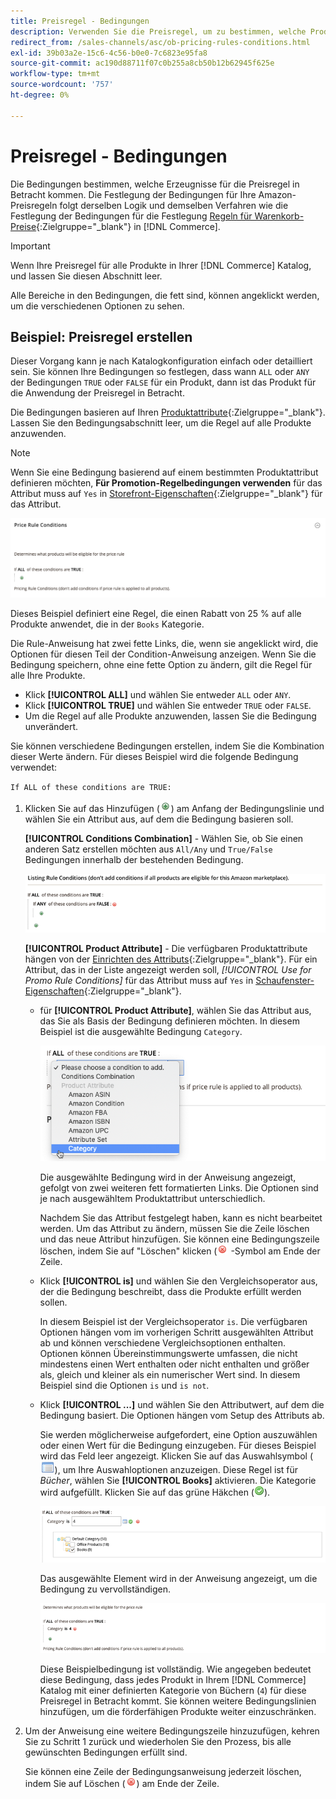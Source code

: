 ```yaml
---
title: Preisregel - Bedingungen
description: Verwenden Sie die Preisregel, um zu bestimmen, welche Produkte für die Preisregel in der Liste infrage kommen.
redirect_from: /sales-channels/asc/ob-pricing-rules-conditions.html
exl-id: 39b03a2e-15c6-4c56-b0e0-7c6823e95fa8
source-git-commit: ac190d88711f07c0b255a8cb50b12b62945f625e
workflow-type: tm+mt
source-wordcount: '757'
ht-degree: 0%

---
```


# Preisregel - Bedingungen

Die Bedingungen bestimmen, welche Erzeugnisse für die Preisregel in Betracht kommen. Die Festlegung der Bedingungen für Ihre Amazon-Preisregeln folgt derselben Logik und demselben Verfahren wie die Festlegung der Bedingungen für die Festlegung [Regeln für Warenkorb-Preise](https://docs.magento.com/user-guide/marketing/price-rules-cart.html){:Zielgruppe=&quot;_blank&quot;} in [!DNL Commerce].

>[!IMPORTANT]
>
>Wenn Ihre Preisregel für alle Produkte in Ihrer [!DNL Commerce] Katalog, und lassen Sie diesen Abschnitt leer.

Alle Bereiche in den Bedingungen, die fett sind, können angeklickt werden, um die verschiedenen Optionen zu sehen.

## Beispiel: Preisregel erstellen

Dieser Vorgang kann je nach Katalogkonfiguration einfach oder detailliert sein. Sie können Ihre Bedingungen so festlegen, dass wann `ALL` oder `ANY` der Bedingungen `TRUE` oder `FALSE` für ein Produkt, dann ist das Produkt für die Anwendung der Preisregel in Betracht.

Die Bedingungen basieren auf Ihren [Produktattribute](https://docs.magento.com/user-guide/catalog/product-attributes.html){:Zielgruppe=&quot;_blank&quot;}. Lassen Sie den Bedingungsabschnitt leer, um die Regel auf alle Produkte anzuwenden.

>[!NOTE]
>
>Wenn Sie eine Bedingung basierend auf einem bestimmten Produktattribut definieren möchten, **Für Promotion-Regelbedingungen verwenden** für das Attribut muss auf `Yes` in [Storefront-Eigenschaften](https://docs.magento.com/user-guide/stores/attribute-product-create.html){:Zielgruppe=&quot;_blank&quot;} für das Attribut.

![Preisregel - Bedingung - Zeile 1](assets/ob-price-rules-condition-1.png)

Dieses Beispiel definiert eine Regel, die einen Rabatt von 25 % auf alle Produkte anwendet, die in der `Books` Kategorie.

Die Rule-Anweisung hat zwei fette Links, die, wenn sie angeklickt wird, die Optionen für diesen Teil der Condition-Anweisung anzeigen. Wenn Sie die Bedingung speichern, ohne eine fette Option zu ändern, gilt die Regel für alle Ihre Produkte.

- Klick **[!UICONTROL ALL]** und wählen Sie entweder `ALL` oder `ANY`.
- Klick **[!UICONTROL TRUE]** und wählen Sie entweder `TRUE` oder `FALSE`.
- Um die Regel auf alle Produkte anzuwenden, lassen Sie die Bedingung unverändert.

Sie können verschiedene Bedingungen erstellen, indem Sie die Kombination dieser Werte ändern. Für dieses Beispiel wird die folgende Bedingung verwendet:

`If ALL of these conditions are TRUE:`

1. Klicken Sie auf das Hinzufügen (![Symbol Hinzufügen](assets/btn-add-grn.png)) am Anfang der Bedingungslinie und wählen Sie ein Attribut aus, auf dem die Bedingung basieren soll.

   **[!UICONTROL Conditions Combination]** - Wählen Sie, ob Sie einen anderen Satz erstellen möchten aus `All/Any` und `True/False` Bedingungen innerhalb der bestehenden Bedingung.

   ![Kombination von Preisregel-Bedingungen](assets/ob-conditions-combinations.png)

   **[!UICONTROL Product Attribute]** - Die verfügbaren Produktattribute hängen von der [Einrichten des Attributs](https://docs.magento.com/user-guide/stores/attribute-product-create.html){:Zielgruppe=&quot;_blank&quot;}. Für ein Attribut, das in der Liste angezeigt werden soll, *[!UICONTROL Use for Promo Rule Conditions]* für das Attribut muss auf `Yes` in [Schaufenster-Eigenschaften](https://docs.magento.com/user-guide/stores/attribute-product-create.html){:Zielgruppe=&quot;_blank&quot;}.

   - für **[!UICONTROL Product Attribute]**, wählen Sie das Attribut aus, das Sie als Basis der Bedingung definieren möchten. In diesem Beispiel ist die ausgewählte Bedingung `Category`.

      ![Preisregel - Bedingung - Zeile 2, Teil 2](assets/ob-price-rule-condition-2.png)

      Die ausgewählte Bedingung wird in der Anweisung angezeigt, gefolgt von zwei weiteren fett formatierten Links. Die Optionen sind je nach ausgewähltem Produktattribut unterschiedlich.

      Nachdem Sie das Attribut festgelegt haben, kann es nicht bearbeitet werden. Um das Attribut zu ändern, müssen Sie die Zeile löschen und das neue Attribut hinzufügen. Sie können eine Bedingungszeile löschen, indem Sie auf &quot;Löschen&quot; klicken (![Symbol löschen](assets/btn-del-red.png) -Symbol am Ende der Zeile.

   - Klick **[!UICONTROL is]** und wählen Sie den Vergleichsoperator aus, der die Bedingung beschreibt, dass die Produkte erfüllt werden sollen.

      In diesem Beispiel ist der Vergleichsoperator `is`. Die verfügbaren Optionen hängen vom im vorherigen Schritt ausgewählten Attribut ab und können verschiedene Vergleichsoptionen enthalten. Optionen können Übereinstimmungswerte umfassen, die nicht mindestens einen Wert enthalten oder nicht enthalten und größer als, gleich und kleiner als ein numerischer Wert sind. In diesem Beispiel sind die Optionen `is` und `is not`.

   - Klick **[!UICONTROL ...]** und wählen Sie den Attributwert, auf dem die Bedingung basiert. Die Optionen hängen vom Setup des Attributs ab.

      Sie werden möglicherweise aufgefordert, eine Option auszuwählen oder einen Wert für die Bedingung einzugeben. Für dieses Beispiel wird das Feld leer angezeigt. Klicken Sie auf das Auswahlsymbol (![Auswahlsymbol](assets/btn-chooser.png)), um Ihre Auswahloptionen anzuzeigen. Diese Regel ist für _Bücher_, wählen Sie **[!UICONTROL Books]** aktivieren. Die Kategorie wird aufgefüllt. Klicken Sie auf das grüne Häkchen (![Markierungssymbol](assets/btn-check-mark-green.png)).

      ![Preisregel - Bedingung - Zeile 2, Teil 3](assets/ob-price-rule-condition-3.png)

      Das ausgewählte Element wird in der Anweisung angezeigt, um die Bedingung zu vervollständigen.

      ![Preisregel - Bedingung - Zeile 2, Teil 4](assets/ob-price-rule-condition-4.png)

      Diese Beispielbedingung ist vollständig. Wie angegeben bedeutet diese Bedingung, dass jedes Produkt in Ihrem [!DNL Commerce] Katalog mit einer definierten Kategorie von Büchern (`4`) für diese Preisregel in Betracht kommt. Sie können weitere Bedingungslinien hinzufügen, um die förderfähigen Produkte weiter einzuschränken.

1. Um der Anweisung eine weitere Bedingungszeile hinzuzufügen, kehren Sie zu Schritt 1 zurück und wiederholen Sie den Prozess, bis alle gewünschten Bedingungen erfüllt sind.

   Sie können eine Zeile der Bedingungsanweisung jederzeit löschen, indem Sie auf Löschen (![Symbol löschen](assets/btn-del-red.png)) am Ende der Zeile.
